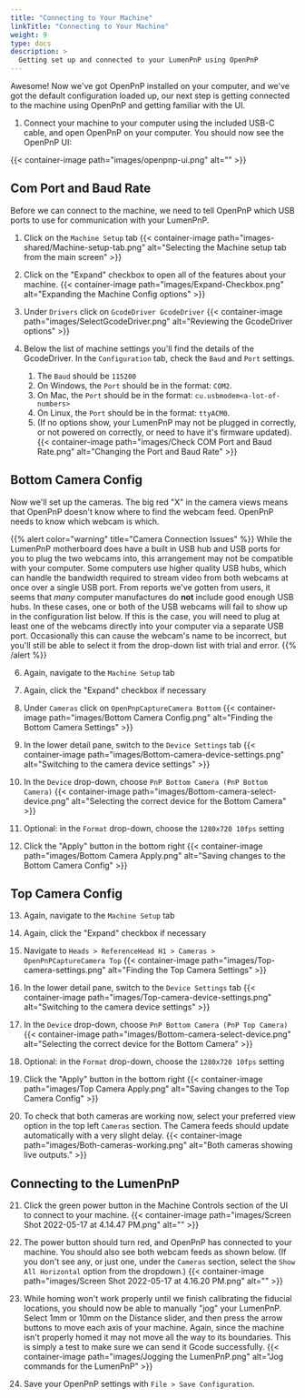 ```yaml
---
title: "Connecting to Your Machine"
linkTitle: "Connecting to Your Machine"
weight: 9
type: docs
description: >
  Getting set up and connected to your LumenPnP using OpenPnP
---
```


Awesome! Now we've got OpenPnP installed on your computer, and we've got the default configuration loaded up, our next step is getting connected to the machine using OpenPnP and getting familiar with the UI.

1. Connect your machine to your computer using the included USB-C cable, and open OpenPnP on your computer. You should now see the OpenPnP UI:

{{< container-image path="images/openpnp-ui.png" alt="" >}}

## Com Port and Baud Rate

Before we can connect to the machine, we need to tell OpenPnP which USB ports to use for communication with your LumenPnP.

1. Click on the `Machine Setup` tab
  {{< container-image path="images-shared/Machine-setup-tab.png" alt="Selecting the Machine setup tab from the main screen" >}}

3. Click on the "Expand" checkbox to open all of the features about your machine.
  {{< container-image path="images/Expand-Checkbox.png" alt="Expanding the Machine Config options" >}}

4. Under `Drivers` click on `GcodeDriver GcodeDriver`
  {{< container-image path="images/SelectGcodeDriver.png" alt="Reviewing the GcodeDriver options" >}}
  
5. Below the list of machine settings you'll find the details of the GcodeDriver. In the `Configuration` tab, check the `Baud` and `Port` settings.

   1. The `Baud` should be `115200`
   2. On Windows, the `Port` should be in the format: `COM2`.
   3. On Mac, the `Port` should be in the format: `cu.usbmodem<a-lot-of-numbers>`
   4. On Linux, the `Port` should be in the format: `ttyACM0`.
   5. (If no options show, your LumenPnP may not be plugged in correctly, or not powered on correctly, or need to have it's firmware updated).
  {{< container-image path="images/Check COM Port and Baud Rate.png" alt="Changing the Port and Baud Rate" >}}

## Bottom Camera Config

Now we'll set up the cameras. The big red "X" in the camera views means that OpenPnP doesn't know where to find the webcam feed. OpenPnP needs to know which webcam is which.

{{% alert color="warning" title="Camera Connection Issues" %}}
While the LumenPnP motherboard does have a built in USB hub and USB ports for you to plug the two webcams into, this arrangement may not be compatible with your computer. Some computers use higher quality USB hubs, which can handle the bandwidth required to stream video from both webcams at once over a single USB port. From reports we've gotten from users, it seems that *many* computer manufactures do **not** include good enough USB hubs. In these cases, one or both of the USB webcams will fail to show up in the configuration list below. If this is the case, you will need to plug at least one of the webcams directly into your computer via a separate USB port. Occasionally this can cause the webcam's name to be incorrect, but you'll still be able to select it from the drop-down list with trial and error.
{{% /alert %}}

6. Again, navigate to the `Machine Setup` tab
7. Again, click the "Expand" checkbox if necessary
8. Under `Cameras` click on `OpenPnpCaptureCamera Bottom`
  {{< container-image path="images/Bottom Camera Config.png" alt="Finding the Bottom Camera Settings" >}}

9. In the lower detail pane, switch to the `Device Settings` tab
  {{< container-image path="images/Bottom-camera-device-settings.png" alt="Switching to the camera device settings" >}}

10. In the `Device` drop-down, choose `PnP Bottom Camera (PnP Bottom Camera)`
  {{< container-image path="images/Bottom-camera-select-device.png" alt="Selecting the correct device for the Bottom Camera" >}}

11. Optional: in the `Format` drop-down, choose the `1280x720 10fps` setting

12. Click the "Apply" button in the bottom right
  {{< container-image path="images/Bottom Camera Apply.png" alt="Saving changes to the Bottom Camera Config" >}}

## Top Camera Config

13. Again, navigate to the `Machine Setup` tab
14. Again, click the "Expand" checkbox if necessary
15. Navigate to `Heads > ReferenceHead H1 > Cameras > OpenPnPCaptureCamera Top`
  {{< container-image path="images/Top-camera-settings.png" alt="Finding the Top Camera Settings" >}}

16. In the lower detail pane, switch to the `Device Settings` tab
  {{< container-image path="images/Top-camera-device-settings.png" alt="Switching to the camera device settings" >}}

17. In the `Device` drop-down, choose `PnP Bottom Camera (PnP Top Camera)`
  {{< container-image path="images/Bottom-camera-select-device.png" alt="Selecting the correct device for the Bottom Camera" >}}

18. Optional: in the `Format` drop-down, choose the `1280x720 10fps` setting

19. Click the "Apply" button in the bottom right
  {{< container-image path="images/Top Camera Apply.png" alt="Saving changes to the Top Camera Config" >}}

20. To check that both cameras are working now, select your preferred view option in the top left `Cameras` section. The Camera feeds should update automatically with a very slight delay.
  {{< container-image path="images/Both-cameras-working.png" alt="Both cameras showing live outputs." >}}

## Connecting to the LumenPnP

21. Click the green power button in the Machine Controls section of the UI to connect to your machine.
  {{< container-image path="images/Screen Shot 2022-05-17 at 4.14.47 PM.png" alt="" >}}

22. The power button should turn red, and OpenPnP has connected to your machine. You should also see both webcam feeds as shown below. (If you don't see any, or just one, under the `Cameras` section, select the `Show All Horizontal` option from the dropdown.)
  {{< container-image path="images/Screen Shot 2022-05-17 at 4.16.20 PM.png" alt="" >}}

23. While homing won't work properly until we finish calibrating the fiducial locations, you should now be able to manually "jog" your LumenPnP. Select 1mm or 10mm on the Distance slider, and then press the arrow buttons to move each axis of your machine. Again, since the machine isn't properly homed it may not move all the way to its boundaries. This is simply a test to make sure we can send it Gcode successfully.
  {{< container-image path="images/Jogging the LumenPnP.png" alt="Jog commands for the LumenPnP" >}}

24. Save your OpenPnP settings with `File > Save Configuration`.

